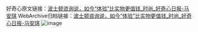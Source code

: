 好奇心原文链接：[波士顿咨询说，如今“体验”比实物更值钱_时尚_好奇心日报-马安琪](https://www.qdaily.com/articles/8201.html)
WebArchive归档链接：[波士顿咨询说，如今“体验”比实物更值钱_时尚_好奇心日报-马安琪](http://web.archive.org/web/20170728150017/http://www.qdaily.com/articles/8201.html)
![image](http://ww3.sinaimg.cn/large/007d5XDply1g3vb3ooz8sj30u03i1e81)